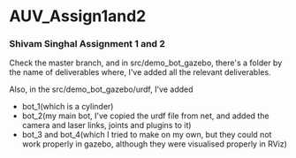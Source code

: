 # AUV_Assign1and2
### Shivam Singhal Assignment 1 and 2
Check the master branch, and in src/demo_bot_gazebo, there's a folder by the name of deliverables where, I've added all the relevant deliverables.

Also, in the src/demo_bot_gazebo/urdf, I've added 
  * bot_1(which is a cylinder) 
  * bot_2(my main bot, I've copied the urdf file from net, and added the camera and laser links, joints and plugins to it)
  * bot_3 and bot_4(which I tried to make on my own, but they could not work properly in gazebo, although they were visualised properly in RViz)
